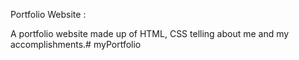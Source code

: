 Portfolio Website :

A portfolio website made up of HTML,
CSS telling about me and my
accomplishments.#   m y P o r t f o l i o  
 